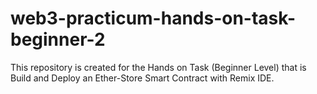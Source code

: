 # web3-practicum-hands-on-task-beginner-2
 This repository is created for the Hands on Task (Beginner Level) that is Build and Deploy an Ether-Store Smart Contract with Remix IDE.
